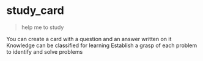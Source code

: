# study_card

> help me to study

You can create a card with a question and an answer written on it
Knowledge can be classified for learning
Establish a grasp of each problem to identify and solve problems

